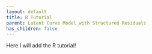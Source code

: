 ```yaml
---
layout: default
title: R Tutorial
parent: Latent Curve Model with Structured Residuals
has_children: false
---
```

Here I will add the R tutorial!

